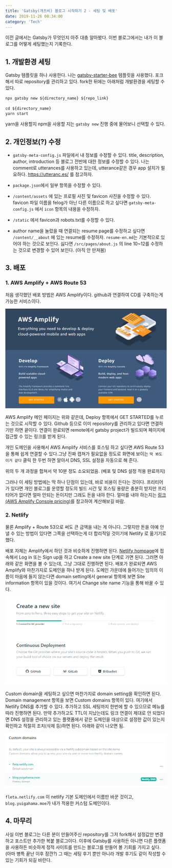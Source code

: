 ```yaml
---
title: 'Gatsby(개츠비) 블로그 시작하기 2 - 세팅 및 배포'
date: 2019-11-26 00:34:00
category: 'Tech'
---
```


이전 글에서는 Gatsby가 무엇인지 아주 대충 알아봤다. 이번 블로그에서는 내가 이 블로그를 어떻게 세팅했는지 기록한다.


## 1. 개발환경 세팅

Gatsby 템플릿을 하나 사용한다. 나는 [gatsby-starter-bee](https://github.com/JaeYeopHan/gatsby-starter-bee) 템플릿을 사용했다. 포크해서 따로 repository를 관리하고 있다. fork한 뒤에는 아래처럼 개발환경을 세팅할 수 있다.

```
npx gatsby new ${directory_name} ${repo_link}

cd ${directory_name}
yarn start
```

yarn을 사용할지 npm을 사용할 지는 `gatsby new` 진행 중에 물어보니 선택할 수 있다.

## 2. 개인정보(?) 수정

- `gatsby-meta-config.js` 파일에서 내 정보를 수정할 수 있다. title, description, author, introduction 등 블로그 전반에 대한 정보를 수정할 수 있다. 나는 comment로 utterances를 사용하고 있는데, utterance같은 경우 app 설치가 필요하다. https://utteranc.es/ 를 참고하자.

- `package.json`에서 일부 항목을 수정할 수 있다.

- `/content/assets` 에 있는 프로필 사진 및 favicon 사진을 수정할 수 있다. favicon 파일 이름을 felog가 아닌 다른 이름으로 하고 싶다면 `gatsby-meta-config.js` 에서 `icon` 항목의 내용을 수정하자.

- `/static` 에서 favicon과 robots.txt를 수정할 수 있다. 

- author name을 눌렀을 때 연결되는 resume page를 수정하고 싶다면 `/content/__about` 에 있는 resume를 수정하자. `resume-en.md`는 기본적으로 있어야 하는 것으로 보인다. 싫다면 `/src/pages/about.js` 의 line 10~12를 수정하는 것으로 변경할 수 있어 보인다. (아직 안 만져봄)

## 3. 배포

### 1. AWS Amplify + AWS Route 53

처음 생각했던 배포 방법은 AWS Amplify이다. github과 연결하여 CD를 구축하는게 가능한 서비스이다. 

![AWS Amplify main](images/start-gatsby-blog/aws-amplify-main.png)

AWS Amplify 메인 페이지는 위와 같은데, Deploy 항목에서 GET STARTED를 누르는 것으로 시작할 수 있다. Github 등으로 이미 repository를 관리하고 있다면 연결하기만 하면 끝이다. 연결이 완료되면 remote에서 gatsby project가 빌드되며 페이지에 접근할 수 있는 링크를 받게 된다. 

개인 도메인을 사용해서 AWS Amplify 서비스를 호스팅 하고 싶다면 AWS Route 53을 통해 쉽게 연결할 수 있다.그냥 진짜 캡쳐가 필요없을 정도로 화면에 보이는 `딱 봐도 이거 같다` 클릭 한 두번 하면 알아서 DNS, SSL 설정을 자동으로 해 준다. 

위의 두 개 과정을 합쳐서 약 10분 정도 소요되었음. (배포 및 DNS 설정 적용 완료까지)

그러나 이 세팅 방법에는 딱 하나 단점이 있는데, 바로 비용이 든다는 것이다. 프리티어가 있다면 개인 블로그를 운영할 정도의 빌드 시간 및 호스팅 용량은 충분히 받지만 프리티어가 없다면 얼마 안되는 돈이지만 그래도 돈을 내야 한다. 얼마를 내야 하는지는 [링크(AWS Amplify Console pricing)](https://aws.amazon.com/ko/amplify/console/pricing/)를 참고하여 계산해보길 바람.  

### 2. Netlify

물론 Amplify + Route 53으로 써도 큰 금액을 내는 게 아니다. 그렇지만 돈을 아예 안 낼 수 있는 방법이 있다면 그쪽을 선택하는게 더 합리적일 것이기에 Netlify 로 옮기기로 했다. 

배포 자체는 Amplify에서 하던 것과 비슷하게 진행하면 된다. [Netlify hompage](https://www.netlify.com/)에 접속해서 Log in 또는 Sign up을 하고 Create a new site 단계로 가면 된다. 그러면 아래와 같은 화면을 볼 수 있는데, 그냥 그대로 진행하면 된다. 배포가 완료되면 AWS Amplify와 마찬가지로 도메인을 하나 받게 된다. 도메인 가운데에 들어가는 임의의 이름이 마음에 들지 않는다면 domain setting에서 general 항목에 보면 Site information 항목이 있을 것이다. 여기서 Change site name 기능을 통해 바꿀 수 있다.

![netlify-main-stage](images/start-gatsby-blog/netlify-main-stage.png)

Custom domain을 세팅하고 싶으면 마찬가지로 domain setting을 확인하면 된다. Domain management 항목을 보면 Custom domains 항목이 있다. 여기에서 Netlify DNS를 추가할 수 있다. 추가하고 SSL 세팅까지 한번에 할 수 있으므로 메뉴를 따라 진행하면 된다. 만약 추가하고도 TTL이 지났는데도 링크 연결이 제대로 안 되었다면 DNS 설정을 관리하고 있는 플랫폼에서 같은 도메인을 대상으로 설정한 값이 있는지 확인하고 적절히 조치(삭제 등)하면 된다. 아래와 같이 나오면 됨. 

![netlify-domain-list](images/start-gatsby-blog/netlify-domain-list.png)

`fleta.netlify.com` 이 netlify 기본 도메인에서 이름만 바꾼 것이고, `blog.yuigahama.moe`가 내가 적용한 커스텀 도메인이다.

## 4. 마무리

사실 이번 블로그는 다른 분이 만들어주신 repository를 그저 fork해서 설정값만 변경하고 포스트만 추가한 복붙 블로그이다. 이후에 Gatsby를 사용하든 아니면 다른 플랫폼을 사용하든 비슷하게 정적 사이트를 만드는 블로그를 만들어 볼 기회를 가지고 싶다. (아마 병특 끝난 이후 잠깐?) 그 때는 세팅 후기 뿐만 아니라 개발 후기도 같이 작성할 수 있는 기회가 되길 바란다.